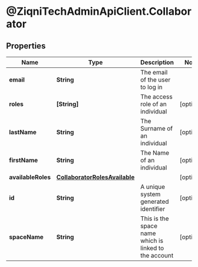 # @ZiqniTechAdminApiClient.Collaborator

## Properties

Name | Type | Description | Notes
------------ | ------------- | ------------- | -------------
**email** | **String** | The email of the user to log in | 
**roles** | **[String]** | The access role of an individual | [optional] 
**lastName** | **String** | The Surname of an individual | [optional] 
**firstName** | **String** | The Name of an individual | [optional] 
**availableRoles** | [**CollaboratorRolesAvailable**](CollaboratorRolesAvailable.md) |  | [optional] 
**id** | **String** | A unique system generated identifier | [optional] 
**spaceName** | **String** | This is the space name which is linked to the account | [optional] 


